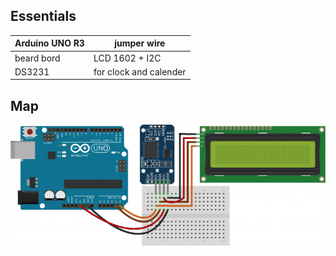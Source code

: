 ## Essentials

| Arduino UNO R3 | jumper wire |
| ------------- | ------------- |
| beard bord | LCD 1602 + I2C |
| DS3231 | for clock and calender |

## Map

![♡](https://raw.githubusercontent.com/Mehranalam/Clock/main/Clock-Shamatik.png)
